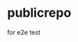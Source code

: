 # publicrepo
for e2e test











































































































































































































































































































































































































































































































































































































































































































































































































































































































































































































































































































































































































































































































































































































































